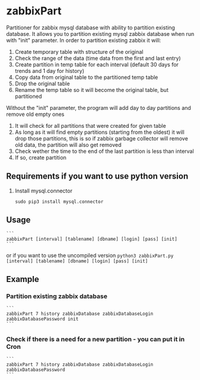 # zabbixPart
Partitioner for zabbix mysql database with ability to partition existing database.
It allows you to partition existing mysql zabbix database when run with "init" parameter.
In order to partition existing zabbix it will:
1. Create temporary table with structure of the original
2. Check the range of the data (time data from the first and last entry)
3. Create partition in temp table for each interval (default 30 days for trends and 1 day for history)
4. Copy data from original table to the partitioned temp table
5. Drop the original table
6. Rename the temp table so it will become the original table, but partitioned

Without the "init" parameter, the program will add day to day partitions and remove old empty ones
1. It will check for all partitions that were created for given table
2. As long as it will find empty partitions (starting from the oldest) it will drop those partitions, this is so if zabbix garbage collector will remove old data, the partition will also get removed
3. Check wether the time to the end of the last partition is less than interval
4. If so, create partition

## Requirements if you want to use python version
1. Install mysql.connector
    ```
    sudo pip3 install mysql.connector
    ```
## Usage
    ```
    zabbixPart [interval] [tablename] [dbname] [login] [pass] [init]
    ```
or if you want to use the uncompiled version
    ```
    python3 zabbixPart.py [interval] [tablename] [dbname] [login] [pass] [init]
    ```
## Example
### Partition existing zabbix database
    ```
    zabbixPart 7 history zabbixDatabase zabbixDatabaseLogin zabbixDatabasePassword init
    ```
### Check if there is a need for a new partition - you can put it in Cron
    ```
    zabbixPart 7 history zabbixDatabase zabbixDatabaseLogin zabbixDatabasePassword
    ```
